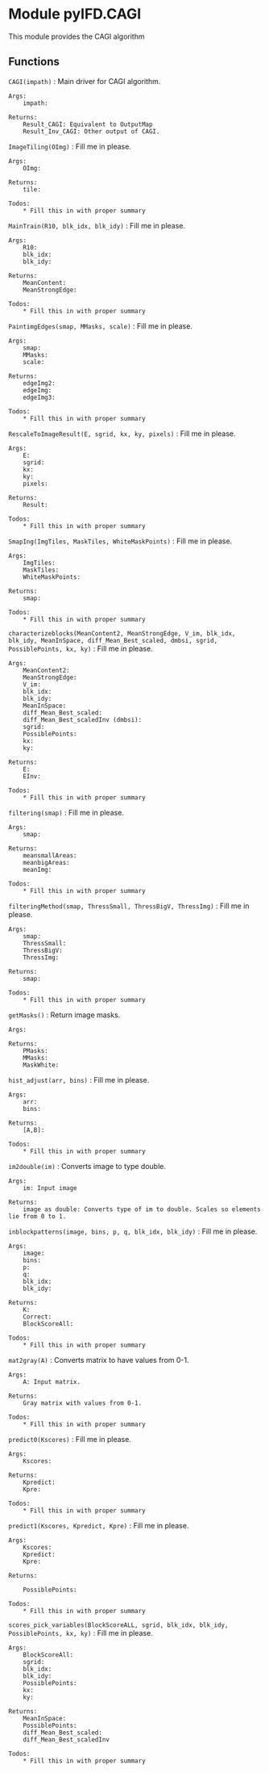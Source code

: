 Module pyIFD.CAGI
=================
This module provides the CAGI algorithm

Functions
---------

    
`CAGI(impath)`
:   Main driver for CAGI algorithm.
    
    Args:
        impath:
    
    Returns:
        Result_CAGI: Equivalent to OutputMap
        Result_Inv_CAGI: Other output of CAGI.

    
`ImageTiling(OImg)`
:   Fill me in please.
    
    Args:
        OImg:
    
    Returns:
        tile:
    
    Todos:
        * Fill this in with proper summary

    
`MainTrain(R10, blk_idx, blk_idy)`
:   Fill me in please.
    
    Args:
        R10:
        blk_idx:
        blk_idy:
    
    Returns:
        MeanContent:
        MeanStrongEdge:
    
    Todos:
        * Fill this in with proper summary

    
`PaintimgEdges(smap, MMasks, scale)`
:   Fill me in please.
    
    Args:
        smap:
        MMasks:
        scale:
    
    Returns:
        edgeImg2:
        edgeImg:
        edgeImg3:
    
    Todos:
        * Fill this in with proper summary

    
`RescaleToImageResult(E, sgrid, kx, ky, pixels)`
:   Fill me in please.
    
    Args:
        E:
        sgrid:
        kx:
        ky:
        pixels:
    
    Returns:
        Result:
    
    Todos:
        * Fill this in with proper summary

    
`SmapIng(ImgTiles, MaskTiles, WhiteMaskPoints)`
:   Fill me in please.
    
    Args:
        ImgTiles:
        MaskTiles:
        WhiteMaskPoints:
    
    Returns:
        smap:
    
    Todos:
        * Fill this in with proper summary

    
`characterizeblocks(MeanContent2, MeanStrongEdge, V_im, blk_idx, blk_idy, MeanInSpace, diff_Mean_Best_scaled, dmbsi, sgrid, PossiblePoints, kx, ky)`
:   Fill me in please.
    
    Args:
        MeanContent2:
        MeanStrongEdge:
        V_im:
        blk_idx:
        blk_idy:
        MeanInSpace:
        diff_Mean_Best_scaled:
        diff_Mean_Best_scaledInv (dmbsi):
        sgrid:
        PossiblePoints:
        kx:
        ky:
    
    Returns:
        E:
        EInv:
    
    Todos:
        * Fill this in with proper summary

    
`filtering(smap)`
:   Fill me in please.
    
    Args:
        smap:
    
    Returns:
        meansmallAreas:
        meanbigAreas:
        meanImg:
    
    Todos:
        * Fill this in with proper summary

    
`filteringMethod(smap, ThressSmall, ThressBigV, ThressImg)`
:   Fill me in please.
    
    Args:
        smap:
        ThressSmall:
        ThressBigV:
        ThressImg:
    
    Returns:
        smap:
    
    Todos:
        * Fill this in with proper summary

    
`getMasks()`
:   Return image masks.
    
    Args:
    
    Returns:
        PMasks:
        MMasks:
        MaskWhite:

    
`hist_adjust(arr, bins)`
:   Fill me in please.
    
    Args:
        arr:
        bins:
    
    Returns:
        [A,B]:
    
    Todos:
        * Fill this in with proper summary

    
`im2double(im)`
:   Converts image to type double.
    
    Args:
        im: Input image
    
    Returns:
        image as double: Converts type of im to double. Scales so elements lie from 0 to 1.

    
`inblockpatterns(image, bins, p, q, blk_idx, blk_idy)`
:   Fill me in please.
    
    Args:
        image:
        bins:
        p:
        q:
        blk_idx:
        blk_idy:
    
    Returns:
        K:
        Correct:
        BlockScoreAll:
    
    Todos:
        * Fill this in with proper summary

    
`mat2gray(A)`
:   Converts matrix to have values from 0-1.
    
    Args:
        A: Input matrix.
    
    Returns:
        Gray matrix with values from 0-1.
    
    Todos:
        * Fill this in with proper summary

    
`predict0(Kscores)`
:   Fill me in please.
    
    Args:
        Kscores:
    
    Returns:
        Kpredict:
        Kpre:
    
    Todos:
        * Fill this in with proper summary

    
`predict1(Kscores, Kpredict, Kpre)`
:   Fill me in please.
    
    Args:
        Kscores:
        Kpredict:
        Kpre:
    
    Returns:
    
        PossiblePoints:
    
    Todos:
        * Fill this in with proper summary

    
`scores_pick_variables(BlockScoreALL, sgrid, blk_idx, blk_idy, PossiblePoints, kx, ky)`
:   Fill me in please.
    
    Args:
        BlockScoreAll:
        sgrid:
        blk_idx:
        blk_idy:
        PossiblePoints:
        kx:
        ky:
    
    Returns:
        MeanInSpace:
        PossiblePoints:
        diff_Mean_Best_scaled:
        diff_Mean_Best_scaledInv
    
    Todos:
        * Fill this in with proper summary